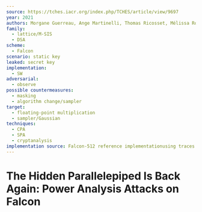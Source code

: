 ```yaml
---
source: https://tches.iacr.org/index.php/TCHES/article/view/9697
year: 2021
authors: Morgane Guerreau, Ange Martinelli, Thomas Ricosset, Mélissa Rossi
family:
  - lattice/M-SIS
  - DSA
scheme:
  - Falcon
scenario: static key
leaked: secret key
implementation:
  - SW
adversarial:
  - observe
possible countermeasures:
  - masking
  - algorithm change/sampler
target:
  - floating-point multiplication
  - sampler/Gaussian
techniques:
  - CPA
  - SPA
  - cryptanalysis
implementation source: Falcon-512 reference implementationusing traces generated with the ELMO simulator for Arm Cortex-M0 processor andChipWhisperer-Lite for Arm Cortex-M4 processor
---
```

# The Hidden Parallelepiped Is Back Again: Power Analysis Attacks on Falcon

